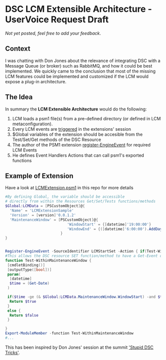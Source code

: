 # DSC LCM Extensible Architecture - UserVoice Request Draft

_Not yet posted, feel free to add your feedback_.

## Context
I was chatting with Don Jones about the relevance of integrating DSC with a Message Queue (or broker) such as RabbitMQ, and how it could be best implemented.
We quickly came to the conclusion that most of the missing LCM features could be implemented and customized if the LCM would expose a plug-in architecture.

## The Idea
In summary the __LCM Extensible Architecture__ would do the following:

1. LCM loads a psm1 file(s) from a pre-defined directory (or defined in LCM metaconfiguration).
2. Every LCM events are [triggered](https://technet.microsoft.com/en-us/library/hh849954.aspx) in the extensions' session
3. $Global variables of the extension should be accesible from the Test/Set/Get methods of the DSC Resource
3. The author of the PSM1 extension [register-EngineEvent](https://technet.microsoft.com/en-us/library/hh849967.aspx) for required LCM Events
4. He defines Event Handlers Actions that can call psm1's exported functions


## Example of Extension
Have a look at [LCMExtension.psm1](LCMExtension.psm1) in this repo for more details

```powershell
#By defining Global, the variable should be accessible 
# directly from within the Resources Get/Set/Tests functions/methods
$Global:LCMData = [PSCustomObject]@{
  'Name' = 'LCMExtensionSample'
  'Version' = [version]'0.0.1.2'
  'MaintenanceWindow' = [PSCustomObject]@{
                            'WindowStart' = {[datetime]'19:00:00'}
                            'WindowEnd' = {([datetime]'6:00:00').AddDays(1)}
                         }
}


Register-EngineEvent -SourceIdentifier LCMStartSet -Action { if(Test-WithinMaintenanceWindow) { New-Event -SourceIdentifier AllowDSCSet } }
#This allows the DSC resource SET function/method to have a Get-Event or Wait-EngineEvent -SourceIdentifier AllowDSCSet -Timeout x
function Test-WithinMaintenanceWindow {
 [cmdletBinding()]
 [outputType([bool])]
 param(
  [datetime]
  $time = (Get-Date)
 )

 if($time -ge (& $Global:LCMData.MaintenanceWindow.WindowStart) -and $time -le (& $Global:LCMData.MaintenanceWindow.WindowEnd) ) {
  Return $true
 }
 else {
  Return $false
 }

}
Export-ModuleMember -function Test-WithinMaintenanceWindow
#...
```


This has been inspired by Don Jones' session at the summit ['Stupid DSC Tricks'](https://www.youtube.com/watch?v=CyADIv3E-ec&list=PLfeA8kIs7Coc1Jn5hC4e_XgbFUaS5jY2i&index=18).



